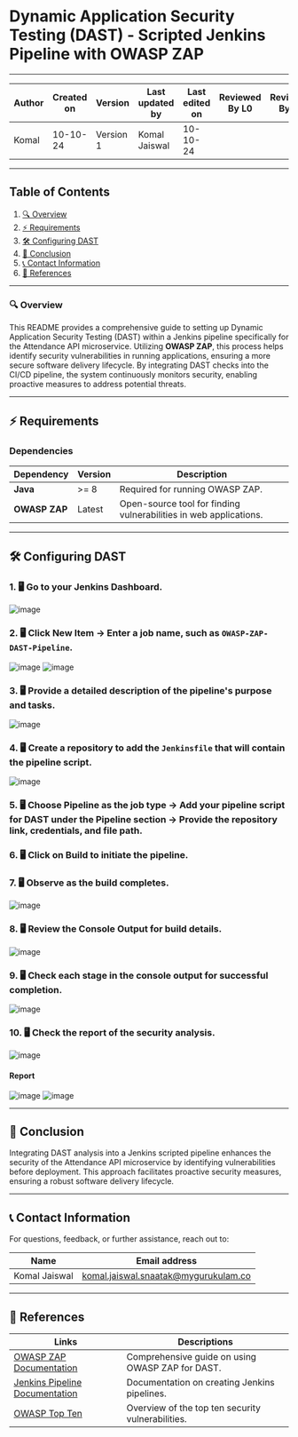 # Dynamic Application Security Testing (DAST) - Scripted Jenkins Pipeline with OWASP ZAP

---  
| Author      | Created on | Version   | Last updated by | Last edited on | Reviewed By L0 | Reviewed By L1 | Reviewed By L2 |
|-------------|------------|-----------|-----------------|----------------|----------------|----------------|----------------| 
| Komal       | 10-10-24   | Version 1 | Komal Jaiswal   | 10-10-24       |                |                |                |

---

## Table of Contents
1. [🔍 Overview](#-overview)
2. [⚡ Requirements](#-requirements)
3. [🛠️ Configuring DAST](#-configuring-dast)
4. [📌 Conclusion](#-conclusion)
5. [📞 Contact Information](#-contact-information)
6. [📖 References](#-references)

---

### 🔍 Overview
This README provides a comprehensive guide to setting up Dynamic Application Security Testing (DAST) within a Jenkins pipeline specifically for the Attendance API microservice. Utilizing **OWASP ZAP**, this process helps identify security vulnerabilities in running applications, ensuring a more secure software delivery lifecycle. By integrating DAST checks into the CI/CD pipeline, the system continuously monitors security, enabling proactive measures to address potential threats.

---

## ⚡ Requirements

### Dependencies

| Dependency        | Version   | Description                                                     |
|-------------------|-----------|-----------------------------------------------------------------|
| **Java**          | >= 8     | Required for running OWASP ZAP.                                |
| **OWASP ZAP**     | Latest    | Open-source tool for finding vulnerabilities in web applications. |

---

## 🛠️ Configuring DAST

### 1. 🖥️ Go to your Jenkins Dashboard.
![image](https://github.com/user-attachments/assets/c45dfc53-c999-443e-9ced-a7005897ceb7)

### 2. 🖥️ Click **New Item** → Enter a job name, such as `OWASP-ZAP-DAST-Pipeline`.
![image](https://github.com/user-attachments/assets/8e37a852-ab27-408a-99fc-3782c0171273)
![image](https://github.com/user-attachments/assets/440c1f2e-dba3-4c55-a26e-42bef0864da9)

### 3. 🖥️ Provide a detailed description of the pipeline's purpose and tasks.
![image](https://github.com/user-attachments/assets/48247d1c-75cc-4e6d-b6f2-925da04615bc)

### 4. 🖥️ Create a repository to add the `Jenkinsfile` that will contain the pipeline script.
![image](https://github.com/user-attachments/assets/636e7e85-40bb-40ae-90a3-035b1030d951)

### 5. 🖥️ Choose Pipeline as the job type → Add your pipeline script for DAST under the Pipeline section → Provide the repository link, credentials, and file path.

### 6. 🖥️ Click on **Build** to initiate the pipeline.

### 7. 🖥️ Observe as the build completes.
![image](https://github.com/user-attachments/assets/64906f37-7281-4c33-b7a1-24b1e5c882ce)

### 8. 🖥️ Review the **Console Output** for build details.
![image](https://github.com/user-attachments/assets/bce9013b-b3ab-4798-834f-5e42744e09cb)

### 9. 🖥️ Check each stage in the console output for successful completion.
![image](https://github.com/user-attachments/assets/29c12bb5-95e2-404d-9a70-21fa942ec17a)

### 10. 🖥️ Check the report of the security analysis.
![image](https://github.com/user-attachments/assets/e4db0490-d2c0-49a8-a7d8-ea2ef79e347b)

#### Report
![image](https://github.com/user-attachments/assets/74d8e637-3e03-48f2-8ad6-96e470c09d87)
![image](https://github.com/user-attachments/assets/7056af6f-7427-492d-9c36-75b7ce242548)

---

## 📌 Conclusion
Integrating DAST analysis into a Jenkins scripted pipeline enhances the security of the Attendance API microservice by identifying vulnerabilities before deployment. This approach facilitates proactive security measures, ensuring a robust software delivery lifecycle.

---

## 📞 Contact Information
For questions, feedback, or further assistance, reach out to:

| Name          | Email address                        |
|---------------|-------------------------------------|
| Komal Jaiswal | komal.jaiswal.snaatak@mygurukulam.co |

---

## 📖 References
| Links                                                                               | Descriptions                                          |
|-------------------------------------------------------------------------------------|-------------------------------------------------------|
| [OWASP ZAP Documentation](https://www.zaproxy.org/docs/)                           | Comprehensive guide on using OWASP ZAP for DAST.    |
| [Jenkins Pipeline Documentation](https://www.jenkins.io/doc/book/pipeline/)       | Documentation on creating Jenkins pipelines.         |
| [OWASP Top Ten](https://owasp.org/www-project-top-ten/)                            | Overview of the top ten security vulnerabilities.     |

